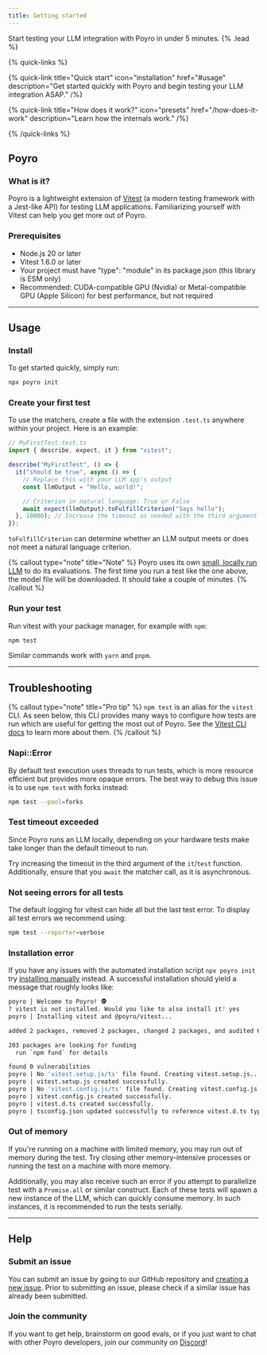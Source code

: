 ```yaml
---
title: Getting started
---
```


Start testing your LLM integration with Poyro in under 5 minutes. {% .lead %}

{% quick-links %}

{% quick-link title="Quick start" icon="installation" href="#usage" description="Get started quickly with Poyro and begin testing your LLM integration ASAP." /%}

{% quick-link title="How does it work?" icon="presets" href="/how-does-it-work" description="Learn how the internals work." /%}

<!-- {% quick-link title="API reference" icon="plugins" href="/" description="Use advanced utilities to test your app the right way." /%} -->

{% /quick-links %}

## Poyro

### What is it?

Poyro is a lightweight extension of [Vitest](https://vitest.dev/) (a modern testing framework with a Jest-like API) for testing LLM applications. Familiarizing yourself with Vitest can help you get more out of Poyro.

### Prerequisites

- Node.js 20 or later
- Vitest 1.6.0 or later
- Your project must have "type": "module" in its package.json (this library is ESM only)
- Recommended: CUDA-compatible GPU (Nvidia) or Metal-compatible GPU (Apple Silicon) for best performance, but not required

---

## Usage

### Install

To get started quickly, simply run:

```bash
npx poyro init
```

### Create your first test

To use the matchers, create a file with the extension `.test.ts` anywhere within your project. Here is an example:

```javascript
// MyFirstTest.test.ts
import { describe, expect, it } from "vitest";

describe("MyFirstTest", () => {
  it("should be true", async () => {
    // Replace this with your LLM app's output
    const llmOutput = "Hello, world!";

    // Criterion in natural language: True or False
    await expect(llmOutput).toFulfillCriterion("Says hello");
  }, 10000); // Increase the timeout as needed with the third argument
});
```

`toFulfillCriterion` can determine whether an LLM output meets or does not meet a natural language criterion.

{% callout type="note" title="Note" %}
Poyro uses its own [small, locally run LLM](/how-does-it-work#how-is-it-free) to do its evaluations. The first time you run a test like the one above, the model file will be downloaded. It should take a couple of minutes.
{% /callout %}

### Run your test

Run vitest with your package manager, for example with `npm`:

```bash
npm test
```

Similar commands work with `yarn` and `pnpm`.

---

## Troubleshooting

{% callout type="note" title="Pro tip" %}
`npm test` is an alias for the `vitest` CLI. As seen below, this CLI provides many ways to configure how tests are run which are useful for getting the most out of Poyro. See the [Vitest CLI docs](https://vitest.dev/guide/cli.html) to learn more about them.
{% /callout %}

### Napi::Error

By default test execution uses threads to run tests, which is more resource efficient but provides more opaque errors. The best way to debug this issue is to use `npm test` with forks instead:

```bash
npm test --pool=forks
```

### Test timeout exceeded

Since Poyro runs an LLM locally, depending on your hardware tests make take longer than the default timeout to run.

Try increasing the timeout in the third argument of the `it`/`test` function. Additionally, ensure that you `await` the matcher call, as it is asynchronous.

### Not seeing errors for all tests

The default logging for vitest can hide all but the last test error. To display all test errors we recommend using:

```bash
npm test --reporter=verbose
```

### Installation error

If you have any issues with the automated installation script `npx poyro init` try [installing manually](/manual-installation) instead. A successful installation should yield a message that roughly looks like:

```bash
poyro | Welcome to Poyro! 🕵️
? vitest is not installed. Would you like to also install it? yes
poyro | Installing vitest and @poyro/vitest...

added 2 packages, removed 2 packages, changed 2 packages, and audited 611 packages in 9s

203 packages are looking for funding
  run `npm fund` for details

found 0 vulnerabilities
poyro | No 'vitest.setup.js/ts' file found. Creating vitest.setup.js...
poyro | vitest.setup.js created successfully.
poyro | No 'vitest.config.js/ts' file found. Creating vitest.config.js...
poyro | vitest.config.js created successfully.
poyro | vitest.d.ts created successfully.
poyro | tsconfig.json updated successfully to reference vitest.d.ts types.
```

### Out of memory

If you're running on a machine with limited memory, you may run out of memory during the test. Try closing other memory-intensive processes or running the test on a machine with more memory.

Additionally, you may also receive such an error if you attempt to parallelize test with a `Promise.all` or similar construct. Each of these tests will spawn a new instance of the LLM, which can quickly consume memory. In such instances, it is recommended to run the tests serially.

---

## Help

### Submit an issue

You can submit an issue by going to our GitHub repository and [creating a new issue](https://github.com/poyro/poyro/issues/new). Prior to submitting an issue, please check if a similar issue has already been submitted.

### Join the community

If you want to get help, brainstorm on good evals, or if you just want to chat with other Poyro developers, join our community on [Discord](https://discord.gg/gmCjjJ5jSf)!
